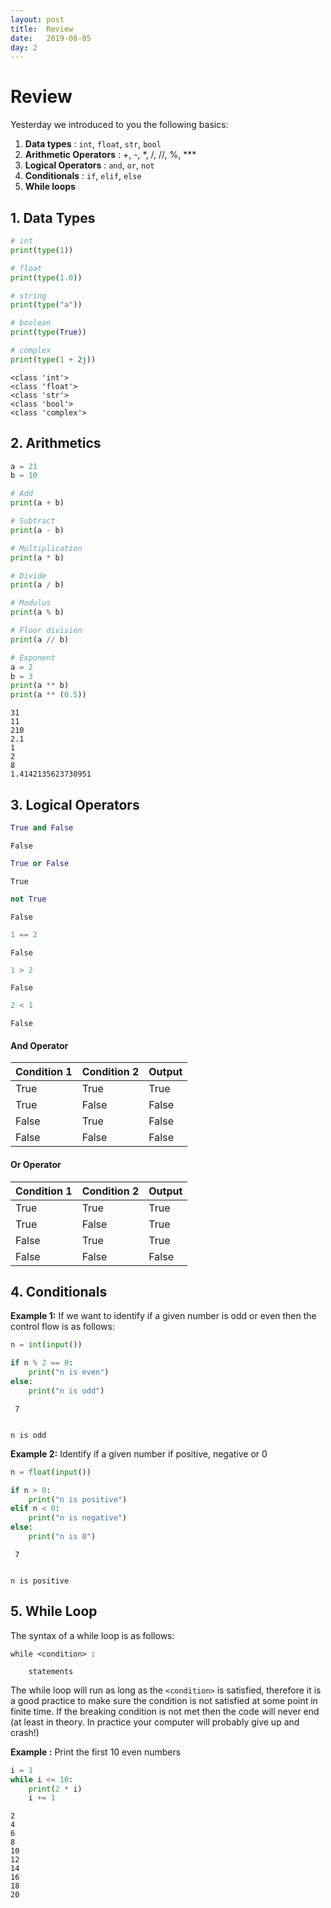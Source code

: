 ```yaml
---
layout: post
title:  Review
date:   2019-08-05
day: 2
---
```



# Review

Yesterday we introduced to you the following basics:

1. **Data types** : `int`, `float`, `str`, `bool`
2. **Arithmetic Operators** : +, -, *, /, //, %, ***
3. **Logical Operators** : `and`, `or`, `not`
3. **Conditionals** : `if`, `elif`, `else`
4. **While loops**

## 1. Data Types


```python
# int
print(type(1))

# float
print(type(1.0))

# string
print(type("a"))

# boolean
print(type(True))

# complex
print(type(1 + 2j))
```

    <class 'int'>
    <class 'float'>
    <class 'str'>
    <class 'bool'>
    <class 'complex'>


## 2. Arithmetics


```python
a = 21
b = 10

# Add
print(a + b)

# Subtract
print(a - b)

# Multiplication
print(a * b)

# Divide
print(a / b)

# Modulus
print(a % b)

# Floor division
print(a // b)

# Exponent
a = 2
b = 3
print(a ** b)
print(a ** (0.5))
```

    31
    11
    210
    2.1
    1
    2
    8
    1.4142135623730951


## 3. Logical Operators


```python
True and False
```




    False




```python
True or False
```




    True




```python
not True
```




    False




```python
1 == 2
```




    False




```python
1 > 2
```




    False




```python
2 < 1
```




    False



#### And Operator

| Condition 1 | Condition 2 | Output |
|-------------|-------------|--------|
| True | True | True |
| True | False | False |
| False | True | False |
| False | False | False |

#### Or Operator

| Condition 1 | Condition 2 | Output |
|-------------|-------------|--------|
| True | True | True |
| True | False | True |
| False | True | True |
| False | False | False |

## 4. Conditionals

**Example 1:** If we want to identify if a given number is odd or even then the control flow is as follows:


```python
n = int(input())

if n % 2 == 0:
    print("n is even")
else:
    print("n is odd")
```

     7


    n is odd


**Example 2:** Identify if a given number if positive, negative or 0


```python
n = float(input())

if n > 0:
    print("n is positive")
elif n < 0:
    print("n is negative")
else:
    print("n is 0")
```

     7


    n is positive


## 5. While Loop

The syntax of a while loop is as follows:
```
while <condition> :

    statements
```

The while loop will run as long as the `<condition>` is satisfied, therefore it is a good practice to make sure the condition is not satisfied at some point in finite time. If the breaking condition is not met then the code will never end (at least in theory. In practice your computer will probably give up and crash!)

**Example :** Print the first 10 even numbers


```python
i = 1
while i <= 10:
    print(2 * i)
    i += 1
```

    2
    4
    6
    8
    10
    12
    14
    16
    18
    20



```python

```
